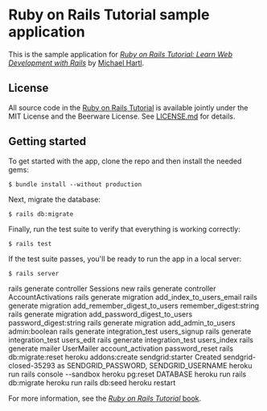 # Ruby on Rails Tutorial sample application

This is the sample application for
[*Ruby on Rails Tutorial:
Learn Web Development with Rails*](http://www.railstutorial.org/)
by [Michael Hartl](http://www.michaelhartl.com/).

## License

All source code in the [Ruby on Rails Tutorial](http://railstutorial.org/)
is available jointly under the MIT License and the Beerware License. See
[LICENSE.md](LICENSE.md) for details.

## Getting started

To get started with the app, clone the repo and then install the needed gems:

```
$ bundle install --without production
```

Next, migrate the database:

```
$ rails db:migrate
```

Finally, run the test suite to verify that everything is working correctly:

```
$ rails test
```

If the test suite passes, you'll be ready to run the app in a local server:

```
$ rails server
```

rails generate controller Sessions new
rails generate controller AccountActivations
rails generate migration add_index_to_users_email
rails generate migration add_remember_digest_to_users remember_digest:string
rails generate migration add_password_digest_to_users password_digest:string
rails generate migration add_admin_to_users admin:boolean
rails generate integration_test users_signup
rails generate integration_test users_edit
rails generate integration_test users_index
rails generate mailer UserMailer account_activation password_reset
rails db:migrate:reset
heroku addons:create sendgrid:starter
Created sendgrid-closed-35293 as SENDGRID_PASSWORD, SENDGRID_USERNAME
heroku run rails console --sandbox
heroku pg:reset DATABASE
heroku run rails db:migrate
heroku run rails db:seed
heroku restart

For more information, see the
[*Ruby on Rails Tutorial* book](http://www.railstutorial.org/book).
